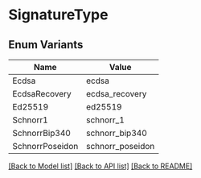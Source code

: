 # SignatureType

## Enum Variants

| Name            | Value            |
| --------------- | ---------------- |
| Ecdsa           | ecdsa            |
| EcdsaRecovery   | ecdsa_recovery   |
| Ed25519         | ed25519          |
| Schnorr1        | schnorr_1        |
| SchnorrBip340   | schnorr_bip340   |
| SchnorrPoseidon | schnorr_poseidon |

[[Back to Model list]](../README.md#documentation-for-models)
[[Back to API list]](../README.md#documentation-for-api-endpoints) [[Back to README]](../README.md)
